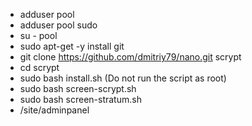 - adduser pool
- adduser pool sudo
- su - pool
- sudo apt-get -y install git
- git clone https://github.com/dmitriy79/nano.git scrypt
- cd scrypt
- sudo bash install.sh (Do not run the script as root)
- sudo bash screen-scrypt.sh
- sudo bash screen-stratum.sh
-  /site/adminpanel
